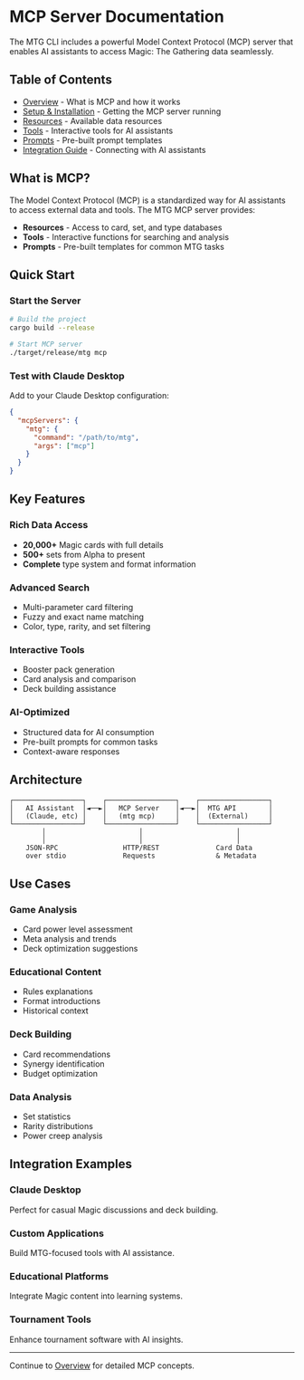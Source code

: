 # MCP Server Documentation

The MTG CLI includes a powerful Model Context Protocol (MCP) server that enables AI assistants to access Magic: The Gathering data seamlessly.

## Table of Contents

- [Overview](overview.md) - What is MCP and how it works
- [Setup & Installation](setup.md) - Getting the MCP server running
- [Resources](resources.md) - Available data resources
- [Tools](tools.md) - Interactive tools for AI assistants
- [Prompts](prompts.md) - Pre-built prompt templates
- [Integration Guide](integration.md) - Connecting with AI assistants

## What is MCP?

The Model Context Protocol (MCP) is a standardized way for AI assistants to access external data and tools. The MTG MCP server provides:

- **Resources** - Access to card, set, and type databases
- **Tools** - Interactive functions for searching and analysis
- **Prompts** - Pre-built templates for common MTG tasks

## Quick Start

### Start the Server
```bash
# Build the project
cargo build --release

# Start MCP server
./target/release/mtg mcp
```

### Test with Claude Desktop
Add to your Claude Desktop configuration:
```json
{
  "mcpServers": {
    "mtg": {
      "command": "/path/to/mtg",
      "args": ["mcp"]
    }
  }
}
```

## Key Features

### Rich Data Access
- **20,000+** Magic cards with full details
- **500+** sets from Alpha to present
- **Complete** type system and format information

### Advanced Search
- Multi-parameter card filtering
- Fuzzy and exact name matching
- Color, type, rarity, and set filtering

### Interactive Tools
- Booster pack generation
- Card analysis and comparison
- Deck building assistance

### AI-Optimized
- Structured data for AI consumption
- Pre-built prompts for common tasks
- Context-aware responses

## Architecture

```
┌─────────────────┐    ┌─────────────────┐    ┌─────────────────┐
│   AI Assistant  │◄──►│   MCP Server    │◄──►│  MTG API        │
│   (Claude, etc) │    │   (mtg mcp)     │    │  (External)     │
└─────────────────┘    └─────────────────┘    └─────────────────┘
        │                       │                       │
        │                       │                       │
    JSON-RPC                HTTP/REST              Card Data
    over stdio              Requests               & Metadata
```

## Use Cases

### Game Analysis
- Card power level assessment
- Meta analysis and trends
- Deck optimization suggestions

### Educational Content
- Rules explanations
- Format introductions
- Historical context

### Deck Building
- Card recommendations
- Synergy identification
- Budget optimization

### Data Analysis
- Set statistics
- Rarity distributions
- Power creep analysis

## Integration Examples

### Claude Desktop
Perfect for casual Magic discussions and deck building.

### Custom Applications
Build MTG-focused tools with AI assistance.

### Educational Platforms
Integrate Magic content into learning systems.

### Tournament Tools
Enhance tournament software with AI insights.

---

Continue to [Overview](overview.md) for detailed MCP concepts.